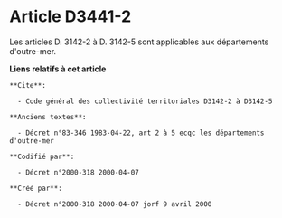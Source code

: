 # Article D3441-2

Les articles D. 3142-2 à D. 3142-5 sont applicables aux départements d'outre-mer.

**Liens relatifs à cet article**

	**Cite**:

	  - Code général des collectivité territoriales D3142-2 à D3142-5

	**Anciens textes**:

	  - Décret n°83-346 1983-04-22, art 2 à 5 ecqc les départements d'outre-mer

	**Codifié par**:

	  - Décret n°2000-318 2000-04-07

	**Créé par**:

	  - Décret n°2000-318 2000-04-07 jorf 9 avril 2000

